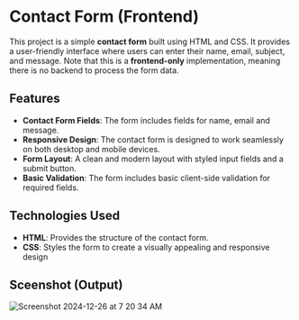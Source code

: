 # Contact Form (Frontend)

This project is a simple **contact form** built using HTML and CSS. It provides a user-friendly interface where users can enter their name, email, subject, and message. 
Note that this is a **frontend-only** implementation, meaning there is no backend to process the form data.

## Features

- **Contact Form Fields**: The form includes fields for name, email and message.
- **Responsive Design**: The contact form is designed to work seamlessly on both desktop and mobile devices.
- **Form Layout**: A clean and modern layout with styled input fields and a submit button.
- **Basic Validation**: The form includes basic client-side validation for required fields.

## Technologies Used

- **HTML**: Provides the structure of the contact form.
- **CSS**: Styles the form to create a visually appealing and responsive design

## Sceenshot (Output)

![Screenshot 2024-12-26 at 7 20 34 AM](https://github.com/user-attachments/assets/309908e6-c107-401e-911f-da19d65673d1)
